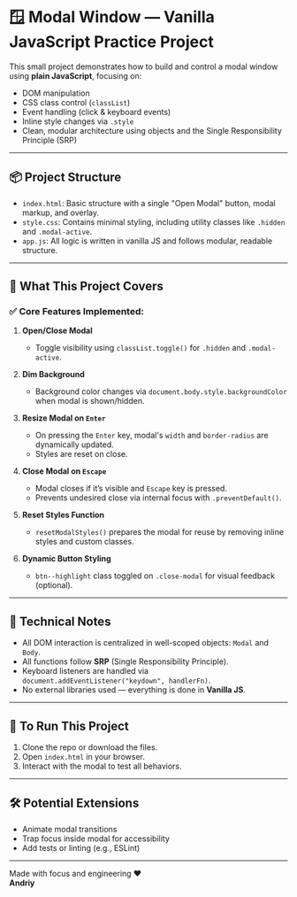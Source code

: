 # 🪟 Modal Window — Vanilla JavaScript Practice Project

This small project demonstrates how to build and control a modal window using **plain JavaScript**, focusing on:

- DOM manipulation
- CSS class control (`classList`)
- Event handling (click & keyboard events)
- Inline style changes via `.style`
- Clean, modular architecture using objects and the Single Responsibility Principle (SRP)

---

## 📦 Project Structure

- `index.html`: Basic structure with a single "Open Modal" button, modal markup, and overlay.
- `style.css`: Contains minimal styling, including utility classes like `.hidden` and `.modal-active`.
- `app.js`: All logic is written in vanilla JS and follows modular, readable structure.

---

## 🎯 What This Project Covers

### ✅ Core Features Implemented:

1. **Open/Close Modal**

   - Toggle visibility using `classList.toggle()` for `.hidden` and `.modal-active`.

2. **Dim Background**

   - Background color changes via `document.body.style.backgroundColor` when modal is shown/hidden.

3. **Resize Modal on `Enter`**

   - On pressing the `Enter` key, modal's `width` and `border-radius` are dynamically updated.
   - Styles are reset on close.

4. **Close Modal on `Escape`**

   - Modal closes if it’s visible and `Escape` key is pressed.
   - Prevents undesired close via internal focus with `.preventDefault()`.

5. **Reset Styles Function**

   - `resetModalStyles()` prepares the modal for reuse by removing inline styles and custom classes.

6. **Dynamic Button Styling**
   - `btn--highlight` class toggled on `.close-modal` for visual feedback (optional).

---

## 🧠 Technical Notes

- All DOM interaction is centralized in well-scoped objects: `Modal` and `Body`.
- All functions follow **SRP** (Single Responsibility Principle).
- Keyboard listeners are handled via `document.addEventListener("keydown", handlerFn)`.
- No external libraries used — everything is done in **Vanilla JS**.

---

## 📁 To Run This Project

1. Clone the repo or download the files.
2. Open `index.html` in your browser.
3. Interact with the modal to test all behaviors.

---

## 🛠 Potential Extensions

- Animate modal transitions
- Trap focus inside modal for accessibility
- Add tests or linting (e.g., ESLint)

---

Made with focus and engineering ❤️  
**Andriy**
